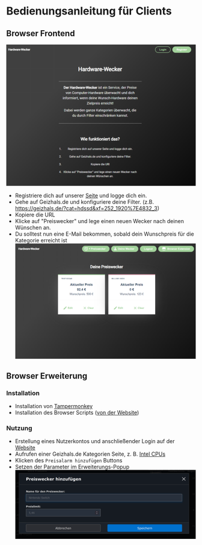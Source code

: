 # Bedienungsanleitung für Clients
## Browser Frontend
![client1](images/client1.png)
- Registriere dich auf unserer [Seite](https://preiswecker.spyfly.xyz) und logge dich ein.
- Gehe auf Geizhals.de und konfiguriere deine Filter. (z.B. https://geizhals.de/?cat=hdssd&xf=252_1920%7E4832_3)
- Kopiere die URL
- Klicke auf "Preiswecker" und lege einen neuen Wecker nach deinen Wünschen an.
- Du solltest nun eine E-Mail bekommen, sobald dein Wunschpreis für die Kategorie erreicht ist
![client2](images/client2.png)
## Browser Erweiterung
### Installation
- Installation von [Tampermonkey](https://tampermonkey.net)
- Installation des Browser Scripts ([von der Website](https://preiswecker.spyfly.xyz/static/preiswecker.user.js))

### Nutzung
- Erstellung eines Nutzerkontos und anschließender Login auf der [Website](https://preiswecker.spyfly.xyz)
- Aufrufen einer Geizhals.de Kategorien Seite, z. B. [Intel CPUs](https://geizhals.de/?cat=cpu1151)
- Klicken des `Preisalarm hinzufügen` Buttons
- Setzen der Parameter im Erweiterungs-Popup
  ![Image](./images/erweiterung.png)